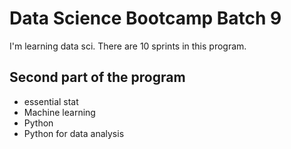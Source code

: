 # Data Science Bootcamp Batch 9

I'm learning data sci. There are 10 sprints in this program.


## Second part of the program
- essential stat
- Machine learning
- Python
- Python for data analysis
